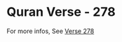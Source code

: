 # Quran Verse - 278 

For more infos, See [Verse 278](https://www.quranbookk.com/quran/search?q=278)